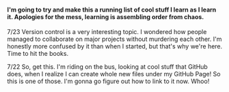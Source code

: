 #### I'm going to try and make this a running list of cool stuff I learn as I learn it. Apologies for the mess, learning is assembling order from chaos.

7/23
Version control is a very interesting topic. I wondered how people managed to collaborate on major projects without murdering each other. I'm honestly more confused by it than when I started, but that's why we're here. Time to hit the books.

7/22
So, get this. I'm riding on the bus, looking at cool stuff that GitHub does, when I realize I can create whole new files under my GitHub Page! So this is one of those. I'm gonna go figure out how to link to it now. Whoo!


